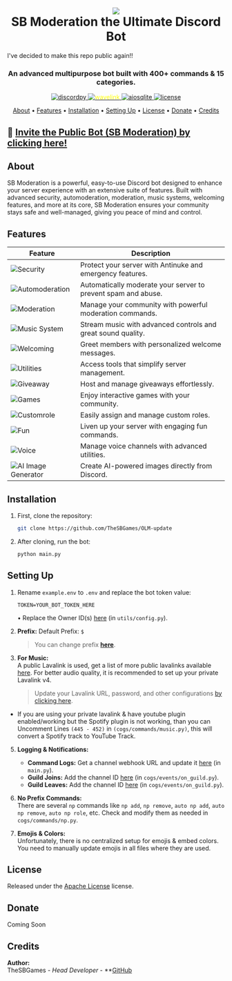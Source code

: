 <h1 align="center">
 <br>
  <a href="https://github.com/sonujana26"><img src="https://cdn.discordapp.com/avatars/1144179659735572640/cfbc935b49259525bfc1348a0582c6b4.png?size=1024.png?size=1024?size=128"></a>
  <br>
  SB Moderation the Ultimate Discord Bot
  <br>
</h1>
I've decided to make this repo public again!!

<h3 align=center>An advanced multipurpose bot built with 400+ commands & 15 categories.</h3>

<div align=center>

  <a href="https://github.com/Rapptz/discord.py">
    <img src="https://img.shields.io/badge/discord.py-v2.4.0-blue.svg?&style=for-the-badge&logo=python" alt="discordpy">
  </a>
  
  <a href="https://github.com/EvieePy/Wavelink">
    <img src="https://img.shields.io/badge/Wavelink-v3.4.1-blue.svg?&style=for-the-badge&logo=data:image/png;base64,iVBORw0KGgoAAAANSUhEUgAAAAUAAAAFCAYAAACNbyblAAAAHElEQVQI12P4//8/w38GIAXDIBKE0DHxgljNBAAO9TXL0Y4OHwAAAABJRU5ErkJggg==" alt="wavelink" style="color:yellow;">
  </a>

  <a href="https://github.com/omnilib/aiosqlite">
    <img src="https://img.shields.io/badge/aiosqlite-%23003B57.svg?&style=for-the-badge&logo=sqlite&logoColor=white" alt="aiosqlite">
  </a>

  <a href="https://github.com/peterhanania/Pogy/blob/main/LICENSE">
    <img src="https://img.shields.io/badge/license-Apache%202-blue?&style=for-the-badge" alt="license">
  </a>

</div>

<p align="center">
  <a href="#about">About</a>
  •
  <a href="#features">Features</a>
  •
  <a href="#installation">Installation</a>
  •
  <a href="#setting-up">Setting Up</a>
  •
  <a href="#license">License</a>
  •
  <a href="#donate">Donate</a>
  •
  <a href="#credits">Credits</a>
</p>

## 🔗 [Invite the Public Bot (SB Moderation) by clicking here!](https://discord.com/oauth2/authorize?client_id=1144179659735572640&permissions=2113268958&scope=bot)

## About

SB Moderation is a powerful, easy-to-use Discord bot designed to enhance your server experience with an extensive suite of features. Built with advanced security, automoderation, moderation, music systems, welcoming features, and more at its core, SB Moderation ensures your community stays safe and well-managed, giving you peace of mind and control.

## Features

| Feature                 | Description                                                      |
|-------------------------|------------------------------------------------------------------|
| ![Security](https://img.shields.io/badge/Security-Antinuke%20%26%20Emergency-red?style=for-the-badge) | Protect your server with Antinuke and emergency features. |
| ![Automoderation](https://img.shields.io/badge/Automoderation-Advanced-red?style=for-the-badge) | Automatically moderate your server to prevent spam and abuse. |
| ![Moderation](https://img.shields.io/badge/Moderation-Essential%20Tools-red?style=for-the-badge) | Manage your community with powerful moderation commands. |
| ![Music System](https://img.shields.io/badge/Music%20System-High%20Quality-red?style=for-the-badge) | Stream music with advanced controls and great sound quality. |
| ![Welcoming](https://img.shields.io/badge/Welcoming-Customizable-red?style=for-the-badge) | Greet members with personalized welcome messages. |
| ![Utilities](https://img.shields.io/badge/Utilities-Efficient%20Tools-red?style=for-the-badge) | Access tools that simplify server management. |
| ![Giveaway](https://img.shields.io/badge/Giveaway-Easy%20Management-red?style=for-the-badge) | Host and manage giveaways effortlessly. |
| ![Games](https://img.shields.io/badge/Games-Fun%20%26%20Interactive-red?style=for-the-badge) | Enjoy interactive games with your community. |
| ![Customrole](https://img.shields.io/badge/Customrole-Role%20Management-red?style=for-the-badge) | Easily assign and manage custom roles. |
| ![Fun](https://img.shields.io/badge/Fun-Entertainment%20Commands-red?style=for-the-badge) | Liven up your server with engaging fun commands. |
| ![Voice](https://img.shields.io/badge/Voice-Channel%20Control-red?style=for-the-badge) | Manage voice channels with advanced utilities. |
| ![AI Image Generator](https://img.shields.io/badge/AI%20Image%20Generator-Stunning%20Visuals-red?style=for-the-badge) | Create AI-powered images directly from Discord. |


## Installation

1. First, clone the repository:  
   ```bash
   git clone https://github.com/TheSBGames/OLM-update
   ```
2. After cloning, run the bot:
   ```bash
   python main.py
   ```
## Setting Up

1. Rename `example.env` to `.env` and replace the bot token value:
   ```env
   TOKEN=YOUR_BOT_TOKEN_HERE
   ```
   • Replace the Owner ID(s) [here](https://github.com/TheSBGames/OLM-updated/blob/main/utils/config.py#L7) (in `utils/config.py`).
2. **Prefix:**
   Default Prefix: `$`
   > You can change prefix **[here](https://github.com/TheSBGames/OLM-updated/blob/main/utils/Tools.py#L84)**.
   
4. **For Music:**  
   A public Lavalink is used, get a list of more public lavalinks available [here](https://lavalinks-list.vercel.app/). For better audio quality, it is recommended to set up your private Lavalink v4.  
   > Update your Lavalink URL, password, and other configurations [by clicking here](https://github.com/TheSBGames/OLM-updated/blob/main/cogs/commands/music.py#L339).
- If you are using your private lavalink & have youtube plugin enabled/working but the Spotify plugin is not working, than you can Uncomment Lines `(445 - 452)` in `(cogs/commands/music.py)`, this will convert a Spotify track to YouTube Track.

5. **Logging & Notifications:**  
   - **Command Logs:** Get a channel webhook URL and update it [here](https://github.com/TheSBGames/OLM-updated/blob/main/main.py#L75) (in `main.py`).  
   - **Guild Joins:** Add the channel ID [here](https://github.com/TheSBGames/OLM-updated/blob/main/cogs/events/on_guild.py#L25) (in `cogs/events/on_guild.py`).  
   - **Guild Leaves:** Add the channel ID [here](https://github.com/TheSBGames/OLM-updated/blob/main/cogs/events/on_guild.py#L109) (in `cogs/events/on_guild.py`).

6. **No Prefix Commands:**  
   There are several `np` commands like `np add`, `np remove`, `auto np add`, `auto np remove`, `auto np role`, etc. Check and modify them as needed in `cogs/commands/np.py`.

7. **Emojis & Colors:**  
   Unfortunately, there is no centralized setup for emojis & embed colors. You need to manually update emojis in all files where they are used.

## License
Released under the [Apache License](http://www.apache.org/licenses/LICENSE-2.0) license.

## Donate
Coming Soon

## Credits
**Author:**  
TheSBGames - *Head Developer* - **[GitHub](https://github.com/TheSBGames)

